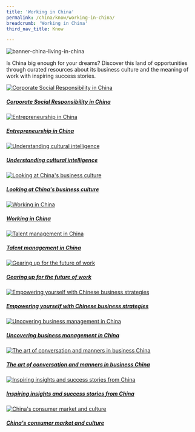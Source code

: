 ```yaml
---
title: 'Working in China'
permalink: /china/know/working-in-china/
breadcrumb: 'Working in China'
third_nav_title: Know

---
```



![banner-china-living-in-china](\images\china-working\Working-in-China-new.jpg)

Is China big enough for your dreams? Discover this land of opportunities through curated resources about its business culture and the meaning of work with inspiring success stories.

<div>
	<div class="row is-multiline">
		<div class="col is-half-tablet padding--bottom--lg">
			<a href="/china/know/working-in-china/csr-china/" class="project-link">
				<img src="/images/china-working/csr-china-small.jpg" alt="Corporate Social Responsibility in China" class="project-image">
			<div class="project-card">
				<div class="project-title margin--bottom--xs">
					<h5><b>Corporate Social Responsibility in China</b></h5>
				</div>
			</div>
			</a>
		</div>
		<div class="col is-half-tablet padding--bottom--lg">
			<a href="/china/know/working-in-china/entrepreneurship-in-china/" class="project-link">
				<img src="/images/china-working/entrepreneurship-china-small.jpg" alt="Entrepreneurship in China" class="project-image">
			<div class="project-card">
				<div class="project-title margin--bottom--xs">
					<h5><b>Entrepreneurship in China</b></h5>
				</div>
			</div>
			</a>
		</div>
	</div>
</div>

<p><p>

<div>
	<div class="row is-multiline">
		<div class="col is-half-tablet padding--bottom--lg">
			<a href="/china/know/working-in-china/understanding-cultural-intelligence/" class="project-link">
				<img src="/images/china-working/cultural-intelligence-small-2.jpg" alt="Understanding cultural intelligence" class="project-image">
			<div class="project-card">
				<div class="project-title margin--bottom--xs">
					<h5><b>Understanding cultural intelligence</b></h5>
				</div>
			</div>
			</a>
		</div>
		<div class="col is-half-tablet padding--bottom--lg">
			<a href="/china/know/working-in-china/business-culture/" class="project-link">
				<img src="/images/china-working/business-culture-small.jpg" alt="Looking at China's business culture" class="project-image">
			<div class="project-card">
				<div class="project-title margin--bottom--xs">
					<h5><b>Looking at China's business culture</b></h5>
				</div>
			</div>
			</a>
		</div>
	</div>
</div>

<p><p>

<div>
	<div class="row is-multiline">
		<div class="col is-half-tablet padding--bottom--lg">
			<a href="/china/know/working-in-china/working-in-china/" class="project-link">
				<img src="/images/china-working/working-in-china-small.jpg" alt="Working in China" class="project-image">
			<div class="project-card">
				<div class="project-title margin--bottom--xs">
					<h5><b>Working in China</b></h5>
				</div>
			</div>
			</a>
		</div>
		<div class="col is-half-tablet padding--bottom--lg">
			<a href="/china/know/working-in-china/talent-management/" class="project-link">
				<img src="/images/china-working/talent-management-small.jpg" alt="Talent management in China" class="project-image">
			<div class="project-card">
				<div class="project-title margin--bottom--xs">
					<h5><b>Talent management in China</b></h5>
				</div>
			</div>
			</a>
		</div>
	</div>
</div>

<p><p>

<div>
	<div class="row is-multiline">
		<div class="col is-half-tablet padding--bottom--lg">
			<a href="/china/know/working-in-china/future-of-work/" class="project-link">
				<img src="/images/china-working/future-of-work-small.jpg" alt="Gearing up for the future of work" class="project-image">
			<div class="project-card">
				<div class="project-title margin--bottom--xs">
					<h5><b>Gearing up for the future of work</b></h5>
				</div>
			</div>
			</a>
		</div>
		<div class="col is-half-tablet padding--bottom--lg">
			<a href="/china/know/working-in-china/business-strategy/" class="project-link">
				<img src="/images/china-working/business-strategy-small.jpg" alt="Empowering yourself with Chinese business strategies" class="project-image">
			<div class="project-card">
				<div class="project-title margin--bottom--xs">
					<h5><b>Empowering yourself with Chinese business strategies</b></h5>
				</div>
			</div>
			</a>
		</div>
	</div>
</div>

<p><p>

<div>
	<div class="row is-multiline">
		<div class="col is-half-tablet padding--bottom--lg">
			<a href="/china/know/working-in-china/business-management/" class="project-link">
				<img src="/images/china-working/business-management-small.jpg" alt="Uncovering business management in China" class="project-image">
			<div class="project-card">
				<div class="project-title margin--bottom--xs">
					<h5><b>Uncovering business management in China</b></h5>
				</div>
			</div>
			</a>
		</div>
		<div class="col is-half-tablet padding--bottom--lg">
			<a href="/china/know/working-in-china/conversation-and-manners/" class="project-link">
				<img src="/images/china-working/art-of-conversation-and-manners-small.jpg" alt="The art of conversation and manners in business China" class="project-image">
			<div class="project-card">
				<div class="project-title margin--bottom--xs">
					<h5><b>The art of conversation and manners in business China</b></h5>
				</div>
			</div>
			</a>
		</div>
	</div>
</div>

<p><p>

<div>
	<div class="row is-multiline">
		<div class="col is-half-tablet padding--bottom--lg">
			<a href="/china/know/working-in-china/inspiring-insights/" class="project-link">
				<img src="/images/china-working/inspiring-insights-small.jpg" alt="Inspiring insights and success stories from China" class="project-image">
			<div class="project-card">
				<div class="project-title margin--bottom--xs">
					<h5><b>Inspiring insights and success stories from China</b></h5>
				</div>
			</div>
			</a>
		</div>
		<div class="col is-half-tablet padding--bottom--lg">
			<a href="/china/know/working-in-china/consumer-market-and-culture/" class="project-link">
				<img src="/images/china-working/consumer-market-and-culture-small.jpg" alt="China's consumer market and culture" class="project-image">
			<div class="project-card">
				<div class="project-title margin--bottom--xs">
					<h5><b>China's consumer market and culture</b></h5>
				</div>
			</div>
			</a>
		</div>
	</div>
</div>